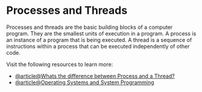 # Processes and Threads

Processes and threads are the basic building blocks of a computer program. They are the smallest units of execution in a program. A process is an instance of a program that is being executed. A thread is a sequence of instructions within a process that can be executed independently of other code.

Visit the following resources to learn more:

- [@article@Whats the difference between Process and a Thread?](https://www.quora.com/What-is-the-difference-between-a-process-and-a-thread)
- [@article@Operating Systems and System Programming](https://archive.org/details/ucberkeley-webcast-PL-XXv-cvA_iBDyz-ba4yDskqMDY6A1w_c)

